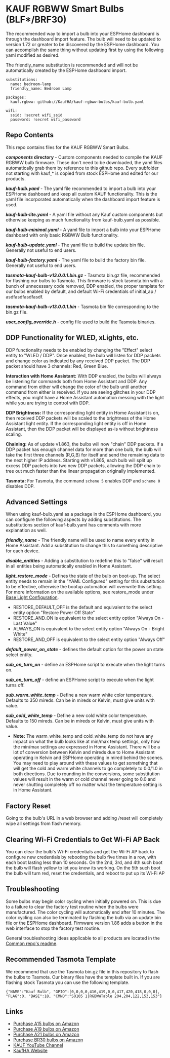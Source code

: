 # KAUF RGBWW Smart Bulbs (BLF*/BRF30)

The recommended way to import a bulb into your ESPHome dashboard is through the dashboard import feature.  The bulb will need to be updated to version 1.72 or greater to be discovered by the ESPHome dashboard.  You can accomplish the same thing without updating first by using the following yaml modified as desired.

The friendly_name substitution is recommended and will not be automatically created by the ESPHome dashboard import.

```
substitutions:
  name: bedroom-lamp
  friendly_name: Bedroom Lamp

packages:
  kauf.rgbww: github://KaufHA/kauf-rgbww-bulbs/kauf-bulb.yaml

wifi:
  ssid: !secret wifi_ssid
  password: !secret wifi_password
```

## Repo Contents
This repo contains files for the KAUF RGBWW Smart Bulbs.

***components* directory** - Custom components needed to compile the KAUF RGBWW bulb firmware.  These don't need to be downloaded, the yaml files automatically grab them by reference to this github repo.  Every subfolder not starting with kauf_* is copied from stock ESPHome and edited for our products.

***kauf-bulb.yaml*** - The yaml file recommended to import a bulb into your ESPHome dashboard and keep all custom KAUF functionality. This is the yaml file incorporated automatically when the dashboard import feature is used.

***kauf-bulb-lite.yaml*** - A yaml file without any Kauf custom components but otherwise keeping as much functionality from kauf-bulb.yaml as possible.

***kauf-bulb-minimal.yaml*** - A yaml file to import a bulb into your ESPHome dashboard with only basic RGBWW Bulb functionality.

***kauf-bulb-update.yaml*** - The yaml file to build the update bin file. Generally not useful to end users.

***kauf-bulb-factory.yaml*** - The yaml file to build the factory bin file. Generally not useful to end users.

***tasmota-kauf-bulb-v13.0.0.1.bin.gz*** - Tasmota bin.gz file, recommended for flashing our bulbs to Tasmota.  This firmware is stock tasmota.bin with a bunch of unnecessary code removed, DDP enabled, the proper template for our bulbs enabled by default, and default Wi-Fi credentials of initial_ap / asdfasdfasdfasdf.

***tasmota-kauf-bulb-v13.0.0.1.bin*** - Tasmota bin file corresponding to the bin.gz file.

***user_config_override.h*** - config file used to build the Tasmota binaries.

## DDP Functionality for WLED, xLights, etc.
DDP functionality needs to be enabled by changing the "Effect" select entity to "WLED / DDP".  Once enabled, the bulb will listen for DDP packets and change color as indicated by any received DDP packet.  The DDP packet should have 3 channels: Red, Green Blue.  

**Interaction with Home Assistant:** With DDP enabled, the bulbs will always be listening for commands both from Home Assistant and DDP.  Any command from either will change the color of the bulb until another command from either is received.  If you are seeing glitches in your DDP effects, you might have a Home Assistant automation messing with the light while you are trying to control with DDP.

**DDP Brightness:** If the corresponding light entity in Home Assistant is on, then received DDP packets will be scaled to the brightness of the Home Assistant light entity.  If the corresponding light entity is off in Home Assistant, then the DDP packet will be displayed as-is without brightness scaling.

**Chaining:** As of update v1.863, the bulbs will now "chain" DDP packets.  If a DDP packet has enough channel data for more than one bulb, the bulb will take the first three channels (R,G,B) for itself and send the remaining data to the next higher IP address.  Starting with v1.865, each bulb will split up excess DDP packets into two new DDP packets, allowing the DDP chain to tree out much faster than the linear propagation originally implemented.

**Tasmota:** For Tasmota, the command `scheme 5` enables DDP and `scheme 0` disables DDP.

## Advanced Settings
When using kauf-bulb.yaml as a package in the ESPHome dashboard, you can configure the following aspects by adding substitutions. The substitutions section of kauf-bulb.yaml has comments with more explanation as well.

***friendly_name*** - The friendly name will be used to name every entity in Home Assistant. Add a substitution to change this to something descriptive for each device.

***disable_entities*** - Adding a substitution to redefine this to "false" will result in all entities being automatically enabled in Home Assistant.

***light_restore_mode*** - Defines the state of the bulb on boot-up.  The select entity needs to remain in the "YAML Configured" setting for this substitution to be effective, otherwise the bootup automation will overwrite this setting.  For more information on the available options, see restore_mode under [Base Light Configuration](https://esphome.io/components/light/index.html#base-light-configuration).
- RESTORE_DEFAULT_OFF is the default and equivalent to the select entity option "Restore Power Off State"
- RESTORE_AND_ON is equivalent to the select entity option "Always On - Last Value"
- ALWAYS_ON is equivalent to the select entity option "Always On - Bright White"
- RESTORE_AND_OFF is equivalent to the select entity option "Always Off"

***default_power_on_state*** - defines the default option for the power on state select entity.

***sub_on_turn_on*** - define an ESPHome script to execute when the light turns on.

***sub_on_turn_off*** - define an ESPHome script to execute when the light turns off.


***sub_warm_white_temp*** - Define a new warm white color temperature.  Defaults to 350 mireds.  Can be in mireds or Kelvin, must give units with value.

***sub_cold_white_temp*** - Define a new cold white color temperature.  Defaults to 150 mireds.  Can be in mireds or Kelvin, must give units with value.

- **Note:** The warm_white_temp and cold_white_temp do not have any impact on what the bulb looks like at min/max temp settings, only how the min/max settings are expressed in Home Assistant.  There will be a lot of conversion between Kelvin and mireds due to Home Assistant operating in Kelvin and ESPHome operating in mired behind the scenes.  You may need to play around with these values to get something that will get the cold and warm white channels to go completely to 0.0/1.0 in both directions.  Due to rounding in the conversions, some substitution values will result in the warm or cold channel never going to 0.0 and never shutting completely off no matter what the temperature setting is in Home Assistant.


## Factory Reset
Going to the bulb's URL in a web browser and adding /reset will completely wipe all settings from flash memory.

## Clearing Wi-Fi Credentials to Get Wi-Fi AP Back
You can clear the bulb's Wi-Fi credentials and get the Wi-Fi AP back to configure new credentials by rebooting the bulb five times in a row, with each boot lasting less than 10 seconds.  On the 2nd, 3rd, and 4th such boot the bulb will flash yellow to let you know its working.  On the 5th such boot the bulb will turn red, reset the credentials, and reboot to put up its Wi-Fi AP


## Troubleshooting
Some bulbs may begin color cycling when initially powered on.  This is due to a failure to clear the factory test routine when the bulbs were manufactured.  The color cycling will automatically end after 10 minutes.  The color cycling can also be terminated by flashing the bulb via an update bin file or the ESPHome dashboard.  Firmware version 1.86 adds a button in the web interface to stop the factory test routine.

General troubleshooting ideas applicable to all products are located in the [Common repo's readme](https://github.com/KaufHA/common/blob/main/README.md#troubleshooting).

## Recommended Tasmota Template

We recommend that use the Tasmota bin.gz file in this repository to flash the bulbs to Tasmota.  Our binary files have the template built in.  If you are flashing stock Tasmota you can use the following template.

```
{"NAME":"Kauf Bulb", "GPIO":[0,0,0,0,416,419,0,0,417,420,418,0,0,0], "FLAG":0, "BASE":18, "CMND":"SO105 1|RGBWWTable 204,204,122,153,153"}
```

## Links
- [Purchase A15 bulbs on Amazon](https://www.amazon.com/dp/B0B3SCKQNL)
- [Purchase A19 bulbs on Amazon](https://www.amazon.com/dp/B0B3SMC6TM)
- [Purchase A21 bulbs on Amazon](https://www.amazon.com/dp/B09GV9FD3X)
- [Purchase BR30 bulbs on Amazon](https://www.amazon.com/dp/B09L5P2MDD)
- [KAUF YouTube Channel](https://www.youtube.com/channel/UCjgziIA-lXmcqcMIm8HDnYg)
- [KaufHA Website](https://kaufha.com/blf10/)
